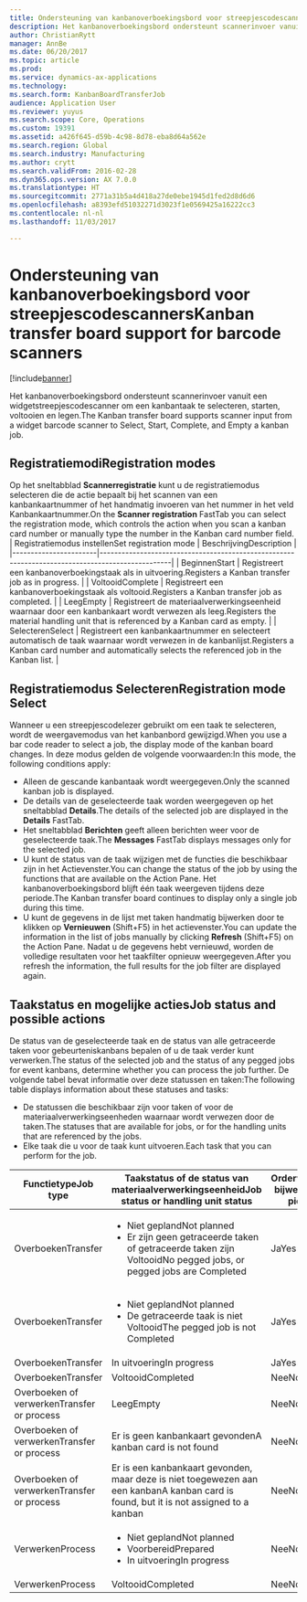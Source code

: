 ```yaml
---
title: Ondersteuning van kanbanoverboekingsbord voor streepjescodescanners
description: Het kanbanoverboekingsbord ondersteunt scannerinvoer vanuit een widgetstreepjescodescanner om een kanbantaak te selecteren, starten, voltooien en legen.
author: ChristianRytt
manager: AnnBe
ms.date: 06/20/2017
ms.topic: article
ms.prod: 
ms.service: dynamics-ax-applications
ms.technology: 
ms.search.form: KanbanBoardTransferJob
audience: Application User
ms.reviewer: yuyus
ms.search.scope: Core, Operations
ms.custom: 19391
ms.assetid: a426f645-d59b-4c98-8d78-eba8d64a562e
ms.search.region: Global
ms.search.industry: Manufacturing
ms.author: crytt
ms.search.validFrom: 2016-02-28
ms.dyn365.ops.version: AX 7.0.0
ms.translationtype: HT
ms.sourcegitcommit: 2771a31b5a4d418a27de0ebe1945d1fed2d8d6d6
ms.openlocfilehash: a8393efd51032271d3023f1e0569425a16222cc3
ms.contentlocale: nl-nl
ms.lasthandoff: 11/03/2017

---
```


# <a name="kanban-transfer-board-support-for-barcode-scanners"></a><span data-ttu-id="913d1-103">Ondersteuning van kanbanoverboekingsbord voor streepjescodescanners</span><span class="sxs-lookup"><span data-stu-id="913d1-103">Kanban transfer board support for barcode scanners</span></span>

[!include[banner](../includes/banner.md)]


<span data-ttu-id="913d1-104">Het kanbanoverboekingsbord ondersteunt scannerinvoer vanuit een widgetstreepjescodescanner om een kanbantaak te selecteren, starten, voltooien en legen.</span><span class="sxs-lookup"><span data-stu-id="913d1-104">The Kanban transfer board supports scanner input from a widget barcode scanner to Select, Start, Complete, and Empty a kanban job.</span></span>

<a name="registration-modes"></a><span data-ttu-id="913d1-105">Registratiemodi</span><span class="sxs-lookup"><span data-stu-id="913d1-105">Registration modes</span></span>
------------------

<span data-ttu-id="913d1-106">Op het sneltabblad **Scannerregistratie** kunt u de registratiemodus selecteren die de actie bepaalt bij het scannen van een kanbankaartnummer of het handmatig invoeren van het nummer in het veld Kanbankaartnummer.</span><span class="sxs-lookup"><span data-stu-id="913d1-106">On the **Scanner registration** FastTab you can select the registration mode, which controls the action when you scan a kanban card number or manually type the number in the Kanban card number field.</span></span>
| <span data-ttu-id="913d1-107">Registratiemodus instellen</span><span class="sxs-lookup"><span data-stu-id="913d1-107">Set registration mode</span></span> | <span data-ttu-id="913d1-108">Beschrijving</span><span class="sxs-lookup"><span data-stu-id="913d1-108">Description</span></span>                                                                                     |
|-----------------------|-------------------------------------------------------------------------------------------------|
| <span data-ttu-id="913d1-109">Beginnen</span><span class="sxs-lookup"><span data-stu-id="913d1-109">Start</span></span>                 | <span data-ttu-id="913d1-110">Registreert een kanbanoverboekingstaak als in uitvoering.</span><span class="sxs-lookup"><span data-stu-id="913d1-110">Registers a Kanban transfer job as in progress.</span></span>                                                 |
| <span data-ttu-id="913d1-111">Voltooid</span><span class="sxs-lookup"><span data-stu-id="913d1-111">Complete</span></span>              | <span data-ttu-id="913d1-112">Registreert een kanbanoverboekingstaak als voltooid.</span><span class="sxs-lookup"><span data-stu-id="913d1-112">Registers a Kanban transfer job as completed.</span></span>                                                   |
| <span data-ttu-id="913d1-113">Leeg</span><span class="sxs-lookup"><span data-stu-id="913d1-113">Empty</span></span>                 | <span data-ttu-id="913d1-114">Registreert de materiaalverwerkingseenheid waarnaar door een kanbankaart wordt verwezen als leeg.</span><span class="sxs-lookup"><span data-stu-id="913d1-114">Registers the material handling unit that is referenced by a Kanban card as empty.</span></span>              |
| <span data-ttu-id="913d1-115">Selecteren</span><span class="sxs-lookup"><span data-stu-id="913d1-115">Select</span></span>                | <span data-ttu-id="913d1-116">Registreert een kanbankaartnummer en selecteert automatisch de taak waarnaar wordt verwezen in de kanbanlijst.</span><span class="sxs-lookup"><span data-stu-id="913d1-116">Registers a Kanban card number and automatically selects the referenced job in the Kanban list.</span></span> |

 
<a name="registration-mode-select"></a><span data-ttu-id="913d1-117">Registratiemodus Selecteren</span><span class="sxs-lookup"><span data-stu-id="913d1-117">Registration mode Select</span></span>
------------------------

<span data-ttu-id="913d1-118">Wanneer u een streepjescodelezer gebruikt om een taak te selecteren, wordt de weergavemodus van het kanbanbord gewijzigd.</span><span class="sxs-lookup"><span data-stu-id="913d1-118">When you use a bar code reader to select a job, the display mode of the kanban board changes.</span></span> <span data-ttu-id="913d1-119">In deze modus gelden de volgende voorwaarden:</span><span class="sxs-lookup"><span data-stu-id="913d1-119">In this mode, the following conditions apply:</span></span>

-   <span data-ttu-id="913d1-120">Alleen de gescande kanbantaak wordt weergegeven.</span><span class="sxs-lookup"><span data-stu-id="913d1-120">Only the scanned kanban job is displayed.</span></span>
-   <span data-ttu-id="913d1-121">De details van de geselecteerde taak worden weergegeven op het sneltabblad **Details**.</span><span class="sxs-lookup"><span data-stu-id="913d1-121">The details of the selected job are displayed in the **Details** FastTab.</span></span>
-   <span data-ttu-id="913d1-122">Het sneltabblad **Berichten** geeft alleen berichten weer voor de geselecteerde taak.</span><span class="sxs-lookup"><span data-stu-id="913d1-122">The **Messages** FastTab displays messages only for the selected job.</span></span>
-   <span data-ttu-id="913d1-123">U kunt de status van de taak wijzigen met de functies die beschikbaar zijn in het Actievenster.</span><span class="sxs-lookup"><span data-stu-id="913d1-123">You can change the status of the job by using the functions that are available on the Action Pane.</span></span> <span data-ttu-id="913d1-124">Het kanbanoverboekingsbord blijft één taak weergeven tijdens deze periode.</span><span class="sxs-lookup"><span data-stu-id="913d1-124">The Kanban transfer board continues to display only a single job during this time.</span></span>
-   <span data-ttu-id="913d1-125">U kunt de gegevens in de lijst met taken handmatig bijwerken door te klikken op **Vernieuwen** (Shift+F5) in het actievenster.</span><span class="sxs-lookup"><span data-stu-id="913d1-125">You can update the information in the list of jobs manually by clicking **Refresh** (Shift+F5) on the Action Pane.</span></span> <span data-ttu-id="913d1-126">Nadat u de gegevens hebt vernieuwd, worden de volledige resultaten voor het taakfilter opnieuw weergegeven.</span><span class="sxs-lookup"><span data-stu-id="913d1-126">After you refresh the information, the full results for the job filter are displayed again.</span></span>

## <a name="job-status-and-possible-actions"></a><span data-ttu-id="913d1-127">Taakstatus en mogelijke acties</span><span class="sxs-lookup"><span data-stu-id="913d1-127">Job status and possible actions</span></span>
<span data-ttu-id="913d1-128">De status van de geselecteerde taak en de status van alle getraceerde taken voor gebeurteniskanbans bepalen of u de taak verder kunt verwerken.</span><span class="sxs-lookup"><span data-stu-id="913d1-128">The status of the selected job and the status of any pegged jobs for event kanbans, determine whether you can process the job further.</span></span> <span data-ttu-id="913d1-129">De volgende tabel bevat informatie over deze statussen en taken:</span><span class="sxs-lookup"><span data-stu-id="913d1-129">The following table displays information about these statuses and tasks:</span></span>
-   <span data-ttu-id="913d1-130">De statussen die beschikbaar zijn voor taken of voor de materiaalverwerkingseenheden waarnaar wordt verwezen door de taken.</span><span class="sxs-lookup"><span data-stu-id="913d1-130">The statuses that are available for jobs, or for the handling units that are referenced by the jobs.</span></span>
-   <span data-ttu-id="913d1-131">Elke taak die u voor de taak kunt uitvoeren.</span><span class="sxs-lookup"><span data-stu-id="913d1-131">Each task that you can perform for the job.</span></span>

<table>
<colgroup>
<col width="12%" />
<col width="12%" />
<col width="12%" />
<col width="12%" />
<col width="12%" />
<col width="12%" />
<col width="12%" />
<col width="12%" />
</colgroup>
<thead>
<tr class="header">
<th><span data-ttu-id="913d1-132">Functietype</span><span class="sxs-lookup"><span data-stu-id="913d1-132">Job type</span></span></th>
<th><span data-ttu-id="913d1-133">Taakstatus of de status van materiaalverwerkingseenheid</span><span class="sxs-lookup"><span data-stu-id="913d1-133">Job status or handling unit status</span></span></th>
<th><span data-ttu-id="913d1-134">Orderverzamellijst bijwerken</span><span class="sxs-lookup"><span data-stu-id="913d1-134">Update picking list</span></span></th>
<th><span data-ttu-id="913d1-135">Beginnen</span><span class="sxs-lookup"><span data-stu-id="913d1-135">Start</span></span></th>
<th><span data-ttu-id="913d1-136">Registratie bijwerken</span><span class="sxs-lookup"><span data-stu-id="913d1-136">Update registration</span></span></th>
<th><span data-ttu-id="913d1-137">Voltooid</span><span class="sxs-lookup"><span data-stu-id="913d1-137">Complete</span></span></th>
<th><span data-ttu-id="913d1-138">Leeg</span><span class="sxs-lookup"><span data-stu-id="913d1-138">Empty</span></span></th>
<th><span data-ttu-id="913d1-139">Gebeurteniskanbans maken</span><span class="sxs-lookup"><span data-stu-id="913d1-139">Create event kanbans</span></span></th>
</tr>
</thead>
<tbody>
<tr class="odd">
<td><span data-ttu-id="913d1-140">Overboeken</span><span class="sxs-lookup"><span data-stu-id="913d1-140">Transfer</span></span></td>
<td><ul>
<li><span data-ttu-id="913d1-141">Niet gepland</span><span class="sxs-lookup"><span data-stu-id="913d1-141">Not planned</span></span></li>
<li><span data-ttu-id="913d1-142">Er zijn geen getraceerde taken of getraceerde taken zijn Voltooid</span><span class="sxs-lookup"><span data-stu-id="913d1-142">No pegged jobs, or pegged jobs are Completed</span></span></li>
</ul></td>
<td><span data-ttu-id="913d1-143">Ja</span><span class="sxs-lookup"><span data-stu-id="913d1-143">Yes</span></span></td>
<td><span data-ttu-id="913d1-144">Ja</span><span class="sxs-lookup"><span data-stu-id="913d1-144">Yes</span></span></td>
<td><span data-ttu-id="913d1-145">Ja</span><span class="sxs-lookup"><span data-stu-id="913d1-145">Yes</span></span></td>
<td><span data-ttu-id="913d1-146">Ja</span><span class="sxs-lookup"><span data-stu-id="913d1-146">Yes</span></span></td>
<td><span data-ttu-id="913d1-147">Nee</span><span class="sxs-lookup"><span data-stu-id="913d1-147">No</span></span></td>
<td><span data-ttu-id="913d1-148">Ja</span><span class="sxs-lookup"><span data-stu-id="913d1-148">Yes</span></span></td>
</tr>
<tr class="even">
<td><span data-ttu-id="913d1-149">Overboeken</span><span class="sxs-lookup"><span data-stu-id="913d1-149">Transfer</span></span></td>
<td><ul>
<li><span data-ttu-id="913d1-150">Niet gepland</span><span class="sxs-lookup"><span data-stu-id="913d1-150">Not planned</span></span></li>
<li><span data-ttu-id="913d1-151">De getraceerde taak is niet Voltooid</span><span class="sxs-lookup"><span data-stu-id="913d1-151">The pegged job is not Completed</span></span></li>
</ul></td>
<td><span data-ttu-id="913d1-152">Ja</span><span class="sxs-lookup"><span data-stu-id="913d1-152">Yes</span></span></td>
<td><span data-ttu-id="913d1-153">Nee</span><span class="sxs-lookup"><span data-stu-id="913d1-153">No</span></span></td>
<td><span data-ttu-id="913d1-154">Ja</span><span class="sxs-lookup"><span data-stu-id="913d1-154">Yes</span></span></td>
<td><span data-ttu-id="913d1-155">Nee</span><span class="sxs-lookup"><span data-stu-id="913d1-155">No</span></span></td>
<td><span data-ttu-id="913d1-156">Nee</span><span class="sxs-lookup"><span data-stu-id="913d1-156">No</span></span></td>
<td><span data-ttu-id="913d1-157">Nee</span><span class="sxs-lookup"><span data-stu-id="913d1-157">No</span></span></td>
</tr>
<tr class="odd">
<td><span data-ttu-id="913d1-158">Overboeken</span><span class="sxs-lookup"><span data-stu-id="913d1-158">Transfer</span></span></td>
<td><span data-ttu-id="913d1-159">In uitvoering</span><span class="sxs-lookup"><span data-stu-id="913d1-159">In progress</span></span></td>
<td><span data-ttu-id="913d1-160">Ja</span><span class="sxs-lookup"><span data-stu-id="913d1-160">Yes</span></span></td>
<td><span data-ttu-id="913d1-161">Nee</span><span class="sxs-lookup"><span data-stu-id="913d1-161">No</span></span></td>
<td><span data-ttu-id="913d1-162">Ja</span><span class="sxs-lookup"><span data-stu-id="913d1-162">Yes</span></span></td>
<td><span data-ttu-id="913d1-163">Ja</span><span class="sxs-lookup"><span data-stu-id="913d1-163">Yes</span></span></td>
<td><span data-ttu-id="913d1-164">Nee</span><span class="sxs-lookup"><span data-stu-id="913d1-164">No</span></span></td>
<td><span data-ttu-id="913d1-165">Nee</span><span class="sxs-lookup"><span data-stu-id="913d1-165">No</span></span></td>
</tr>
<tr class="even">
<td><span data-ttu-id="913d1-166">Overboeken</span><span class="sxs-lookup"><span data-stu-id="913d1-166">Transfer</span></span></td>
<td><span data-ttu-id="913d1-167">Voltooid</span><span class="sxs-lookup"><span data-stu-id="913d1-167">Completed</span></span></td>
<td><span data-ttu-id="913d1-168">Nee</span><span class="sxs-lookup"><span data-stu-id="913d1-168">No</span></span></td>
<td><span data-ttu-id="913d1-169">Nee</span><span class="sxs-lookup"><span data-stu-id="913d1-169">No</span></span></td>
<td><span data-ttu-id="913d1-170">Nee</span><span class="sxs-lookup"><span data-stu-id="913d1-170">No</span></span></td>
<td><span data-ttu-id="913d1-171">Nee</span><span class="sxs-lookup"><span data-stu-id="913d1-171">No</span></span></td>
<td><span data-ttu-id="913d1-172">Ja</span><span class="sxs-lookup"><span data-stu-id="913d1-172">Yes</span></span></td>
<td><span data-ttu-id="913d1-173">Nee</span><span class="sxs-lookup"><span data-stu-id="913d1-173">No</span></span></td>
</tr>
<tr class="odd">
<td><span data-ttu-id="913d1-174">Overboeken of verwerken</span><span class="sxs-lookup"><span data-stu-id="913d1-174">Transfer or process</span></span></td>
<td><span data-ttu-id="913d1-175">Leeg</span><span class="sxs-lookup"><span data-stu-id="913d1-175">Empty</span></span></td>
<td><span data-ttu-id="913d1-176">Nee</span><span class="sxs-lookup"><span data-stu-id="913d1-176">No</span></span></td>
<td><span data-ttu-id="913d1-177">Nee</span><span class="sxs-lookup"><span data-stu-id="913d1-177">No</span></span></td>
<td><span data-ttu-id="913d1-178">Nee</span><span class="sxs-lookup"><span data-stu-id="913d1-178">No</span></span></td>
<td><span data-ttu-id="913d1-179">Nee</span><span class="sxs-lookup"><span data-stu-id="913d1-179">No</span></span></td>
<td><span data-ttu-id="913d1-180">Nee</span><span class="sxs-lookup"><span data-stu-id="913d1-180">No</span></span></td>
<td><span data-ttu-id="913d1-181">Nee</span><span class="sxs-lookup"><span data-stu-id="913d1-181">No</span></span></td>
</tr>
<tr class="even">
<td><span data-ttu-id="913d1-182">Overboeken of verwerken</span><span class="sxs-lookup"><span data-stu-id="913d1-182">Transfer or process</span></span></td>
<td><span data-ttu-id="913d1-183">Er is geen kanbankaart gevonden</span><span class="sxs-lookup"><span data-stu-id="913d1-183">A kanban card is not found</span></span></td>
<td><span data-ttu-id="913d1-184">Nee</span><span class="sxs-lookup"><span data-stu-id="913d1-184">No</span></span></td>
<td><span data-ttu-id="913d1-185">Nee</span><span class="sxs-lookup"><span data-stu-id="913d1-185">No</span></span></td>
<td><span data-ttu-id="913d1-186">Nee</span><span class="sxs-lookup"><span data-stu-id="913d1-186">No</span></span></td>
<td><span data-ttu-id="913d1-187">Nee</span><span class="sxs-lookup"><span data-stu-id="913d1-187">No</span></span></td>
<td><span data-ttu-id="913d1-188">Nee</span><span class="sxs-lookup"><span data-stu-id="913d1-188">No</span></span></td>
<td><span data-ttu-id="913d1-189">Nee</span><span class="sxs-lookup"><span data-stu-id="913d1-189">No</span></span></td>
</tr>
<tr class="odd">
<td><span data-ttu-id="913d1-190">Overboeken of verwerken</span><span class="sxs-lookup"><span data-stu-id="913d1-190">Transfer or process</span></span></td>
<td><span data-ttu-id="913d1-191">Er is een kanbankaart gevonden, maar deze is niet toegewezen aan een kanban</span><span class="sxs-lookup"><span data-stu-id="913d1-191">A kanban card is found, but it is not assigned to a kanban</span></span></td>
<td><span data-ttu-id="913d1-192">Nee</span><span class="sxs-lookup"><span data-stu-id="913d1-192">No</span></span></td>
<td><span data-ttu-id="913d1-193">Nee</span><span class="sxs-lookup"><span data-stu-id="913d1-193">No</span></span></td>
<td><span data-ttu-id="913d1-194">Nee</span><span class="sxs-lookup"><span data-stu-id="913d1-194">No</span></span></td>
<td><span data-ttu-id="913d1-195">Nee</span><span class="sxs-lookup"><span data-stu-id="913d1-195">No</span></span></td>
<td><span data-ttu-id="913d1-196">Nee</span><span class="sxs-lookup"><span data-stu-id="913d1-196">No</span></span></td>
<td><span data-ttu-id="913d1-197">Nee</span><span class="sxs-lookup"><span data-stu-id="913d1-197">No</span></span></td>
</tr>
<tr class="even">
<td><span data-ttu-id="913d1-198">Verwerken</span><span class="sxs-lookup"><span data-stu-id="913d1-198">Process</span></span></td>
<td><ul>
<li><span data-ttu-id="913d1-199">Niet gepland</span><span class="sxs-lookup"><span data-stu-id="913d1-199">Not planned</span></span></li>
<li><span data-ttu-id="913d1-200">Voorbereid</span><span class="sxs-lookup"><span data-stu-id="913d1-200">Prepared</span></span></li>
<li><span data-ttu-id="913d1-201">In uitvoering</span><span class="sxs-lookup"><span data-stu-id="913d1-201">In progress</span></span></li>
</ul></td>
<td><span data-ttu-id="913d1-202">Nee</span><span class="sxs-lookup"><span data-stu-id="913d1-202">No</span></span></td>
<td><span data-ttu-id="913d1-203">Nee</span><span class="sxs-lookup"><span data-stu-id="913d1-203">No</span></span></td>
<td><span data-ttu-id="913d1-204">Nee</span><span class="sxs-lookup"><span data-stu-id="913d1-204">No</span></span></td>
<td><span data-ttu-id="913d1-205">Nee</span><span class="sxs-lookup"><span data-stu-id="913d1-205">No</span></span></td>
<td><span data-ttu-id="913d1-206">Nee</span><span class="sxs-lookup"><span data-stu-id="913d1-206">No</span></span></td>
<td><span data-ttu-id="913d1-207">Nee</span><span class="sxs-lookup"><span data-stu-id="913d1-207">No</span></span></td>
</tr>
<tr class="odd">
<td><span data-ttu-id="913d1-208">Verwerken</span><span class="sxs-lookup"><span data-stu-id="913d1-208">Process</span></span></td>
<td><span data-ttu-id="913d1-209">Voltooid</span><span class="sxs-lookup"><span data-stu-id="913d1-209">Completed</span></span></td>
<td><span data-ttu-id="913d1-210">Nee</span><span class="sxs-lookup"><span data-stu-id="913d1-210">No</span></span></td>
<td><span data-ttu-id="913d1-211">Nee</span><span class="sxs-lookup"><span data-stu-id="913d1-211">No</span></span></td>
<td><span data-ttu-id="913d1-212">Nee</span><span class="sxs-lookup"><span data-stu-id="913d1-212">No</span></span></td>
<td><span data-ttu-id="913d1-213">Nee</span><span class="sxs-lookup"><span data-stu-id="913d1-213">No</span></span></td>
<td><span data-ttu-id="913d1-214">Nee</span><span class="sxs-lookup"><span data-stu-id="913d1-214">No</span></span></td>
<td><span data-ttu-id="913d1-215">Nee</span><span class="sxs-lookup"><span data-stu-id="913d1-215">No</span></span></td>
</tr>
</tbody>
</table>






